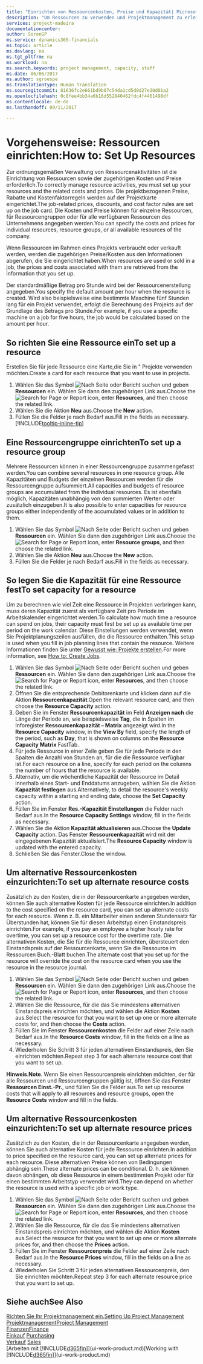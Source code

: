 ```yaml
---
title: "Einrichten von Ressourcenkosten, Preise und Kapazität| Microsoft Docs"
description: "Um Ressourcen zu verwenden und Projektmanagement zu erleichtern, können Sie Kosten und Preisen für einzelne Ressourcen oder Ressourcengruppen angeben und die die Ressourcenkapazität festlegen."
services: project-madeira
documentationcenter: 
author: SorenGP
ms.service: dynamics365-financials
ms.topic: article
ms.devlang: na
ms.tgt_pltfrm: na
ms.workload: na
ms.search.keywords: project management, capacity, staff
ms.date: 06/06/2017
ms.author: sgroespe
ms.translationtype: Human Translation
ms.sourcegitcommit: 81636fc2e661bd9b07c54da1cd5d0d27e30d01a2
ms.openlocfilehash: 0c8fee4bb34a6b16d552840462fdc4f4461498df
ms.contentlocale: de-de
ms.lasthandoff: 09/11/2017

---
```

# <a name="how-to-set-up-resources"></a><span data-ttu-id="5526f-103">Vorgehensweise: Ressourcen einrichten:</span><span class="sxs-lookup"><span data-stu-id="5526f-103">How to: Set Up Resources</span></span>
<span data-ttu-id="5526f-104">Zur ordnungsgemäßen Verwaltung von Ressourcenaktivitäten ist die Einrichtung von Ressourcen sowie der zugehörigen Kosten und Preise erforderlich.</span><span class="sxs-lookup"><span data-stu-id="5526f-104">To correctly manage resource activities, you must set up your resources and the related costs and prices.</span></span> <span data-ttu-id="5526f-105">Die projektbezogenen Preise, Rabatte und Kostenfaktorregeln werden auf der Projektkarte eingerichtet.</span><span class="sxs-lookup"><span data-stu-id="5526f-105">The job-related prices, discounts, and cost factor rules are set up on the job card.</span></span> <span data-ttu-id="5526f-106">Die Kosten und Preise können für einzelne Ressourcen, für Ressourcengruppen oder für alle verfügbaren Ressourcen des Unternehmens angegeben werden.</span><span class="sxs-lookup"><span data-stu-id="5526f-106">You can specify the costs and prices for individual resources, resource groups, or all available resources of the company.</span></span>

<span data-ttu-id="5526f-107">Wenn Ressourcen im Rahmen eines Projekts verbraucht oder verkauft werden, werden die zugehörigen Preise/Kosten aus den Informationen abgerufen, die Sie eingerichtet haben.</span><span class="sxs-lookup"><span data-stu-id="5526f-107">When resources are used or sold in a job, the prices and costs associated with them are retrieved from the information that you set up.</span></span>

<span data-ttu-id="5526f-108">Der standardmäßige Betrag pro Stunde wird bei der Ressourcenerstellung angegeben.</span><span class="sxs-lookup"><span data-stu-id="5526f-108">You specify the default amount per hour when the resource is created.</span></span> <span data-ttu-id="5526f-109">Wird also beispielsweise eine bestimmte Maschine fünf Stunden lang für ein Projekt verwendet, erfolgt die Berechnung des Projekts auf der Grundlage des Betrags pro Stunde.</span><span class="sxs-lookup"><span data-stu-id="5526f-109">For example, if you use a specific machine on a job for five hours, the job would be calculated based on the amount per hour.</span></span>

## <a name="to-set-up-a-resource"></a><span data-ttu-id="5526f-110">So richten Sie eine Ressource ein</span><span class="sxs-lookup"><span data-stu-id="5526f-110">To set up a resource</span></span>
<span data-ttu-id="5526f-111">Erstellen Sie für jede Ressource eine Karte,die Sie in " Projekte verwenden möchten.</span><span class="sxs-lookup"><span data-stu-id="5526f-111">Create a card for each resource that you want to use in projects.</span></span>

1. <span data-ttu-id="5526f-112">Wählen Sie das Symbol ![Nach Seite oder Bericht suchen](media/ui-search/search_small.png "Nach Seite oder Bericht suchen") und geben **Ressourcen** ein. Wählen Sie dann den zugehörigen Link aus.</span><span class="sxs-lookup"><span data-stu-id="5526f-112">Choose the ![Search for Page or Report](media/ui-search/search_small.png "Search for Page or Report icon") icon, enter **Resources**, and then choose the related link.</span></span>
2. <span data-ttu-id="5526f-113">Wählen Sie die Aktion **Neu** aus.</span><span class="sxs-lookup"><span data-stu-id="5526f-113">Choose the **New** action.</span></span>
3. <span data-ttu-id="5526f-114">Füllen Sie die Felder je nach Bedarf aus.</span><span class="sxs-lookup"><span data-stu-id="5526f-114">Fill in the fields as necessary.</span></span> [!INCLUDE[tooltip-inline-tip](includes/tooltip-inline-tip_md.md)]  

## <a name="to-set-up-a-resource-group"></a><span data-ttu-id="5526f-115">Eine Ressourcengruppe einrichten</span><span class="sxs-lookup"><span data-stu-id="5526f-115">To set up a resource group</span></span>
<span data-ttu-id="5526f-116">Mehrere Ressourcen können in einer Ressourcengruppe zusammengefasst werden.</span><span class="sxs-lookup"><span data-stu-id="5526f-116">You can combine several resources in one resource group.</span></span> <span data-ttu-id="5526f-117">Alle Kapazitäten und Budgets der einzelnen Ressourcen werden für die Ressourcengruppe aufsummiert.</span><span class="sxs-lookup"><span data-stu-id="5526f-117">All capacities and budgets of resource groups are accumulated from the individual resources.</span></span> <span data-ttu-id="5526f-118">Es ist ebenfalls möglich, Kapazitäten unabhängig von den summierten Werten oder zusätzlich einzugeben.</span><span class="sxs-lookup"><span data-stu-id="5526f-118">It is also possible to enter capacities for resource groups either independently of the accumulated values or in addition to them.</span></span>

1. <span data-ttu-id="5526f-119">Wählen Sie das Symbol ![Nach Seite oder Bericht suchen](media/ui-search/search_small.png "Nach Seite oder Bericht suchen") und geben **Ressourcen** ein. Wählen Sie dann den zugehörigen Link aus.</span><span class="sxs-lookup"><span data-stu-id="5526f-119">Choose the ![Search for Page or Report](media/ui-search/search_small.png "Search for Page or Report icon") icon, enter **Resource groups**, and then choose the related link.</span></span>
2. <span data-ttu-id="5526f-120">Wählen Sie die Aktion **Neu** aus.</span><span class="sxs-lookup"><span data-stu-id="5526f-120">Choose the **New** action.</span></span>
3. <span data-ttu-id="5526f-121">Füllen Sie die Felder je nach Bedarf aus.</span><span class="sxs-lookup"><span data-stu-id="5526f-121">Fill in the fields as necessary.</span></span>

## <a name="to-set-capacity-for-a-resource"></a><span data-ttu-id="5526f-122">So legen Sie die Kapazität für eine Ressource fest</span><span class="sxs-lookup"><span data-stu-id="5526f-122">To set capacity for a resource</span></span>
<span data-ttu-id="5526f-123">Um zu berechnen wie viel Zeit eine Ressource in Projekten verbringen kann, muss deren Kapazität zuerst als verfügbare Zeit pro Periode im Arbeitskalender eingerichtet werden.</span><span class="sxs-lookup"><span data-stu-id="5526f-123">To calculate how much time a resource can spend on jobs, their capacity must first be set up as available time per period on the work calendar.</span></span> <span data-ttu-id="5526f-124">Diese Einstellungen werden verwendet, wenn Sie Projektplanungszeilen ausfüllen, die die Ressource enthalten.</span><span class="sxs-lookup"><span data-stu-id="5526f-124">This setup is used when you fill in job planning lines that contain the resource.</span></span> <span data-ttu-id="5526f-125">Weitere Informationen finden Sie unter [Gewusst wie: Projekte erstellen](projects-how-create-jobs.md).</span><span class="sxs-lookup"><span data-stu-id="5526f-125">For more information, see [How to: Create Jobs](projects-how-create-jobs.md).</span></span>

1. <span data-ttu-id="5526f-126">Wählen Sie das Symbol ![Nach Seite oder Bericht suchen](media/ui-search/search_small.png "Nach Seite oder Bericht suchen") und geben **Ressourcen** ein. Wählen Sie dann den zugehörigen Link aus.</span><span class="sxs-lookup"><span data-stu-id="5526f-126">Choose the ![Search for Page or Report](media/ui-search/search_small.png "Search for Page or Report icon") icon, enter **Resources**, and then choose the related link.</span></span>
2. <span data-ttu-id="5526f-127">Öffnen Sie die entsprechende Debitorenkarte und klicken dann auf die Aktion **Ressourcenkapazität**.</span><span class="sxs-lookup"><span data-stu-id="5526f-127">Open the relevant resource card, and then choose the **Resource Capacity** action.</span></span>
3. <span data-ttu-id="5526f-128">Geben Sie im Fenster **Ressourcenkapazität** im Feld **Anzeigen nach** die Länge der Periode an, wie beispielsweise **Tag**, die in Spalten im Inforegister **Ressourcenkapazität – Matrix** angezeigt wird.</span><span class="sxs-lookup"><span data-stu-id="5526f-128">In the **Resource Capacity** window, in the **View By** field, specify the length of the period, such as **Day**, that is shown on columns on the **Resource Capacity Matrix** FastTab.</span></span>
4. <span data-ttu-id="5526f-129">Für jede Ressource in einer Zeile geben Sie für jede Periode in den Spalten die Anzahl von Stunden an, für die die Ressource verfügbar ist.</span><span class="sxs-lookup"><span data-stu-id="5526f-129">For each resource on a line, specify for each period on the columns the number of hours that the resource is available.</span></span>
5. <span data-ttu-id="5526f-130">Alternativ, um die wöchentliche Kapazität der Ressource im Detail innerhalb eines Start- und Enddatums anzugeben, wählen Sie die Aktion **Kapazität festlegen** aus.</span><span class="sxs-lookup"><span data-stu-id="5526f-130">Alternatively, to detail the resource's weekly capacity within a starting and ending date, choose the **Set Capacity** action.</span></span>
6. <span data-ttu-id="5526f-131">Füllen Sie im Fenster **Res.-Kapazität Einstellungen** die Felder nach Bedarf aus.</span><span class="sxs-lookup"><span data-stu-id="5526f-131">In the **Resource Capacity Settings** window, fill in the fields as necessary.</span></span>
7. <span data-ttu-id="5526f-132">Wählen Sie die Aktion **Kapazität aktualisieren** aus.</span><span class="sxs-lookup"><span data-stu-id="5526f-132">Choose the **Update Capacity** action.</span></span> <span data-ttu-id="5526f-133">Das Fenster **Ressourcenkapazität** wird mit der eingegebenen Kapazität aktualisiert.</span><span class="sxs-lookup"><span data-stu-id="5526f-133">The **Resource Capacity** window is updated with the entered capacity.</span></span>
8. <span data-ttu-id="5526f-134">Schließen Sie das Fenster.</span><span class="sxs-lookup"><span data-stu-id="5526f-134">Close the window.</span></span>

## <a name="to-set-up-alternate-resource-costs"></a><span data-ttu-id="5526f-135">Um alternative Ressourcenkosten einzurichten:</span><span class="sxs-lookup"><span data-stu-id="5526f-135">To set up alternate resource costs</span></span>
<span data-ttu-id="5526f-136">Zusätzlich zu den Kosten, die in der Ressourcenkarte angegeben werden, können Sie auch alternative Kosten für jede Ressource einrichten.</span><span class="sxs-lookup"><span data-stu-id="5526f-136">In addition to the cost specified on the resource card, you can set up alternate costs for each resource.</span></span> <span data-ttu-id="5526f-137">Wenn z. B. ein Mitarbeiter einen anderen Stundensatz für Überstunden hat, können Sie für diesen Arbeitstyp einen Einstandspreis einrichten.</span><span class="sxs-lookup"><span data-stu-id="5526f-137">For example, if you pay an employee a higher hourly rate for overtime, you can set up a resource cost for the overtime rate.</span></span> <span data-ttu-id="5526f-138">Die alternativen Kosten, die Sie für die Ressource einrichten, übersteuert den Einstandspreis auf der Ressourcenkarte, wenn Sie die Ressource im Ressourcen Buch.-Blatt buchen.</span><span class="sxs-lookup"><span data-stu-id="5526f-138">The alternate cost that you set up for the resource will override the cost on the resource card when you use the resource in the resource journal.</span></span>

1. <span data-ttu-id="5526f-139">Wählen Sie das Symbol ![Nach Seite oder Bericht suchen](media/ui-search/search_small.png "Nach Seite oder Bericht suchen") und geben **Ressourcen** ein. Wählen Sie dann den zugehörigen Link aus.</span><span class="sxs-lookup"><span data-stu-id="5526f-139">Choose the ![Search for Page or Report](media/ui-search/search_small.png "Search for Page or Report icon") icon, enter **Resources**, and then choose the related link.</span></span>  
2. <span data-ttu-id="5526f-140">Wählen Sie die Ressource, für die das Sie mindestens alternativen Einstandspreis einrichten möchten, und wählen die Aktion **Kosten** aus.</span><span class="sxs-lookup"><span data-stu-id="5526f-140">Select the resource for that you want to set up one or more alternate costs for, and then choose the **Costs** action.</span></span>  
3. <span data-ttu-id="5526f-141">Füllen Sie im Fenster **Ressourcenkosten** die Felder auf einer Zeile nach Bedarf aus.</span><span class="sxs-lookup"><span data-stu-id="5526f-141">In the **Resource Costs** window, fill in the fields on a line as necessary.</span></span>  
4. <span data-ttu-id="5526f-142">Wiederholen Sie Schritt 3 für jeden alternativen Einstandspreis, den Sie einrichten möchten.</span><span class="sxs-lookup"><span data-stu-id="5526f-142">Repeat step 3 for each alternate resource cost that you want to set up.</span></span>

<span data-ttu-id="5526f-143">**Hinweis**.</span><span class="sxs-lookup"><span data-stu-id="5526f-143">**Note**.</span></span> <span data-ttu-id="5526f-144">Wenn Sie einen Ressourcenpreis einrichten möchten, der für alle Ressourcen und Ressourcengruppen gültig ist, öffnen Sie das Fenster **Ressourcen Einst.-Pr.**, und füllen Sie die Felder aus.</span><span class="sxs-lookup"><span data-stu-id="5526f-144">To set up resource costs that will apply to all resources and resource groups, open the **Resource Costs** window and fill in the fields.</span></span>

## <a name="to-set-up-alternate-resource-prices"></a><span data-ttu-id="5526f-145">Um alternative Ressourcenkosten einzurichten:</span><span class="sxs-lookup"><span data-stu-id="5526f-145">To set up alternate resource prices</span></span>
<span data-ttu-id="5526f-146">Zusätzlich zu den Kosten, die in der Ressourcenkarte angegeben werden, können Sie auch alternative Kosten für jede Ressource einrichten.</span><span class="sxs-lookup"><span data-stu-id="5526f-146">In addition to price specified on the resource card, you can set up alternate prices for each resource.</span></span> <span data-ttu-id="5526f-147">Diese alternativen Preise können von Bedingungen abhängig sein.</span><span class="sxs-lookup"><span data-stu-id="5526f-147">These alternate prices can be conditional.</span></span> <span data-ttu-id="5526f-148">D. h. sie können davon abhängen, ob diese Ressource in einem bestimmten Projekt oder für einen bestimmten Arbeitstyp verwendet wird.</span><span class="sxs-lookup"><span data-stu-id="5526f-148">They can depend on whether the resource is used with a specific job or work type.</span></span>

1. <span data-ttu-id="5526f-149">Wählen Sie das Symbol ![Nach Seite oder Bericht suchen](media/ui-search/search_small.png "Nach Seite oder Bericht suchen") und geben **Ressourcen** ein. Wählen Sie dann den zugehörigen Link aus.</span><span class="sxs-lookup"><span data-stu-id="5526f-149">Choose the ![Search for Page or Report](media/ui-search/search_small.png "Search for Page or Report icon") icon, enter **Resources**, and then choose the related link.</span></span>
2. <span data-ttu-id="5526f-150">Wählen Sie die Ressource, für die das Sie mindestens alternativen Einstandspreis einrichten möchten, und wählen die Aktion **Kosten** aus.</span><span class="sxs-lookup"><span data-stu-id="5526f-150">Select the resource for that you want to set up one or more alternate prices for, and then choose the **Prices** action.</span></span>
3. <span data-ttu-id="5526f-151">Füllen Sie im Fenster **Ressourcenpreis** die Felder auf einer Zeile nach Bedarf aus.</span><span class="sxs-lookup"><span data-stu-id="5526f-151">In the **Resource Prices** window, fill in the fields on a line as necessary.</span></span>
4. <span data-ttu-id="5526f-152">Wiederholen Sie Schritt 3 für jeden alternativen Ressourcenpreis, den Sie einrichten möchten.</span><span class="sxs-lookup"><span data-stu-id="5526f-152">Repeat step 3 for each alternate resource price that you want to set up.</span></span>

## <a name="see-also"></a><span data-ttu-id="5526f-153">Siehe auch</span><span class="sxs-lookup"><span data-stu-id="5526f-153">See Also</span></span>
[<span data-ttu-id="5526f-154">Richten Sie Ihr Projektmanagement ein.</span><span class="sxs-lookup"><span data-stu-id="5526f-154">Setting Up Project Management</span></span>](projects-setup-projects.md)  
[<span data-ttu-id="5526f-155">Projektmanagement</span><span class="sxs-lookup"><span data-stu-id="5526f-155">Project Management</span></span>](projects-manage-projects.md)  
[<span data-ttu-id="5526f-156">Finanzen</span><span class="sxs-lookup"><span data-stu-id="5526f-156">Finance</span></span>](finance.md)  
<span data-ttu-id="5526f-157">[Einkauf](purchasing-manage-purchasing.md)       </span><span class="sxs-lookup"><span data-stu-id="5526f-157">[Purchasing](purchasing-manage-purchasing.md)       </span></span>  
<span data-ttu-id="5526f-158">[Verkauf](sales-manage-sales.md)    </span><span class="sxs-lookup"><span data-stu-id="5526f-158">[Sales](sales-manage-sales.md)    </span></span>  
<span data-ttu-id="5526f-159">[Arbeiten mit [!INCLUDE[d365fin](includes/d365fin_md.md)]](ui-work-product.md)</span><span class="sxs-lookup"><span data-stu-id="5526f-159">[Working with [!INCLUDE[d365fin](includes/d365fin_md.md)]](ui-work-product.md)</span></span>  

